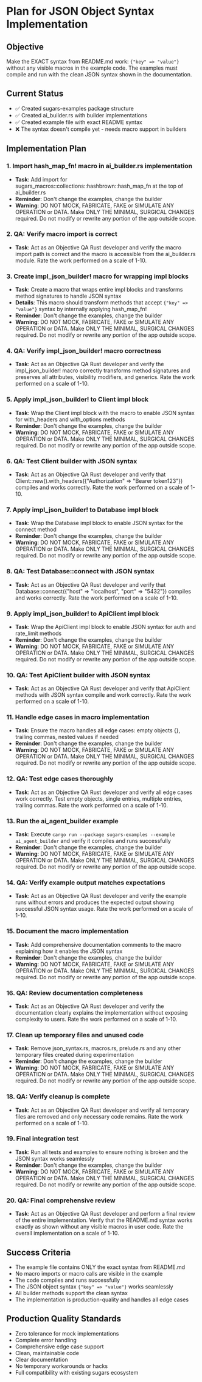 # Plan for JSON Object Syntax Implementation

## Objective
Make the EXACT syntax from README.md work: `{"key" => "value"}` without any visible macros in the example code. The examples must compile and run with the clean JSON syntax shown in the documentation.

## Current Status
- ✅ Created sugars-examples package structure
- ✅ Created ai_builder.rs with builder implementations
- ✅ Created example file with exact README syntax
- ❌ The syntax doesn't compile yet - needs macro support in builders

## Implementation Plan

### 1. Import hash_map_fn! macro in ai_builder.rs implementation
- **Task**: Add import for sugars_macros::collections::hashbrown::hash_map_fn at the top of ai_builder.rs
- **Reminder**: Don't change the examples, change the builder
- **Warning**: DO NOT MOCK, FABRICATE, FAKE or SIMULATE ANY OPERATION or DATA. Make ONLY THE MINIMAL, SURGICAL CHANGES required. Do not modify or rewrite any portion of the app outside scope.

### 2. QA: Verify macro import is correct
- **Task**: Act as an Objective QA Rust developer and verify the macro import path is correct and the macro is accessible from the ai_builder.rs module. Rate the work performed on a scale of 1-10.

### 3. Create impl_json_builder! macro for wrapping impl blocks
- **Task**: Create a macro that wraps entire impl blocks and transforms method signatures to handle JSON syntax
- **Details**: This macro should transform methods that accept `{"key" => "value"}` syntax by internally applying hash_map_fn!
- **Reminder**: Don't change the examples, change the builder
- **Warning**: DO NOT MOCK, FABRICATE, FAKE or SIMULATE ANY OPERATION or DATA. Make ONLY THE MINIMAL, SURGICAL CHANGES required. Do not modify or rewrite any portion of the app outside scope.

### 4. QA: Verify impl_json_builder! macro correctness
- **Task**: Act as an Objective QA Rust developer and verify the impl_json_builder! macro correctly transforms method signatures and preserves all attributes, visibility modifiers, and generics. Rate the work performed on a scale of 1-10.

### 5. Apply impl_json_builder! to Client impl block
- **Task**: Wrap the Client impl block with the macro to enable JSON syntax for with_headers and with_options methods
- **Reminder**: Don't change the examples, change the builder
- **Warning**: DO NOT MOCK, FABRICATE, FAKE or SIMULATE ANY OPERATION or DATA. Make ONLY THE MINIMAL, SURGICAL CHANGES required. Do not modify or rewrite any portion of the app outside scope.

### 6. QA: Test Client builder with JSON syntax
- **Task**: Act as an Objective QA Rust developer and verify that Client::new().with_headers({"Authorization" => "Bearer token123"}) compiles and works correctly. Rate the work performed on a scale of 1-10.

### 7. Apply impl_json_builder! to Database impl block
- **Task**: Wrap the Database impl block to enable JSON syntax for the connect method
- **Reminder**: Don't change the examples, change the builder
- **Warning**: DO NOT MOCK, FABRICATE, FAKE or SIMULATE ANY OPERATION or DATA. Make ONLY THE MINIMAL, SURGICAL CHANGES required. Do not modify or rewrite any portion of the app outside scope.

### 8. QA: Test Database::connect with JSON syntax
- **Task**: Act as an Objective QA Rust developer and verify that Database::connect({"host" => "localhost", "port" => "5432"}) compiles and works correctly. Rate the work performed on a scale of 1-10.

### 9. Apply impl_json_builder! to ApiClient impl block
- **Task**: Wrap the ApiClient impl block to enable JSON syntax for auth and rate_limit methods
- **Reminder**: Don't change the examples, change the builder
- **Warning**: DO NOT MOCK, FABRICATE, FAKE or SIMULATE ANY OPERATION or DATA. Make ONLY THE MINIMAL, SURGICAL CHANGES required. Do not modify or rewrite any portion of the app outside scope.

### 10. QA: Test ApiClient builder with JSON syntax
- **Task**: Act as an Objective QA Rust developer and verify that ApiClient methods with JSON syntax compile and work correctly. Rate the work performed on a scale of 1-10.

### 11. Handle edge cases in macro implementation
- **Task**: Ensure the macro handles all edge cases: empty objects {}, trailing commas, nested values if needed
- **Reminder**: Don't change the examples, change the builder
- **Warning**: DO NOT MOCK, FABRICATE, FAKE or SIMULATE ANY OPERATION or DATA. Make ONLY THE MINIMAL, SURGICAL CHANGES required. Do not modify or rewrite any portion of the app outside scope.

### 12. QA: Test edge cases thoroughly
- **Task**: Act as an Objective QA Rust developer and verify all edge cases work correctly. Test empty objects, single entries, multiple entries, trailing commas. Rate the work performed on a scale of 1-10.

### 13. Run the ai_agent_builder example
- **Task**: Execute `cargo run --package sugars-examples --example ai_agent_builder` and verify it compiles and runs successfully
- **Reminder**: Don't change the examples, change the builder
- **Warning**: DO NOT MOCK, FABRICATE, FAKE or SIMULATE ANY OPERATION or DATA. Make ONLY THE MINIMAL, SURGICAL CHANGES required. Do not modify or rewrite any portion of the app outside scope.

### 14. QA: Verify example output matches expectations
- **Task**: Act as an Objective QA Rust developer and verify the example runs without errors and produces the expected output showing successful JSON syntax usage. Rate the work performed on a scale of 1-10.

### 15. Document the macro implementation
- **Task**: Add comprehensive documentation comments to the macro explaining how it enables the JSON syntax
- **Reminder**: Don't change the examples, change the builder
- **Warning**: DO NOT MOCK, FABRICATE, FAKE or SIMULATE ANY OPERATION or DATA. Make ONLY THE MINIMAL, SURGICAL CHANGES required. Do not modify or rewrite any portion of the app outside scope.

### 16. QA: Review documentation completeness
- **Task**: Act as an Objective QA Rust developer and verify the documentation clearly explains the implementation without exposing complexity to users. Rate the work performed on a scale of 1-10.

### 17. Clean up temporary files and unused code
- **Task**: Remove json_syntax.rs, macros.rs, prelude.rs and any other temporary files created during experimentation
- **Reminder**: Don't change the examples, change the builder
- **Warning**: DO NOT MOCK, FABRICATE, FAKE or SIMULATE ANY OPERATION or DATA. Make ONLY THE MINIMAL, SURGICAL CHANGES required. Do not modify or rewrite any portion of the app outside scope.

### 18. QA: Verify cleanup is complete
- **Task**: Act as an Objective QA Rust developer and verify all temporary files are removed and only necessary code remains. Rate the work performed on a scale of 1-10.

### 19. Final integration test
- **Task**: Run all tests and examples to ensure nothing is broken and the JSON syntax works seamlessly
- **Reminder**: Don't change the examples, change the builder
- **Warning**: DO NOT MOCK, FABRICATE, FAKE or SIMULATE ANY OPERATION or DATA. Make ONLY THE MINIMAL, SURGICAL CHANGES required. Do not modify or rewrite any portion of the app outside scope.

### 20. QA: Final comprehensive review
- **Task**: Act as an Objective QA Rust developer and perform a final review of the entire implementation. Verify that the README.md syntax works exactly as shown without any visible macros in user code. Rate the overall implementation on a scale of 1-10.

## Success Criteria
- The example file contains ONLY the exact syntax from README.md
- No macro imports or macro calls are visible in the example
- The code compiles and runs successfully
- The JSON object syntax `{"key" => "value"}` works seamlessly
- All builder methods support the clean syntax
- The implementation is production-quality and handles all edge cases

## Production Quality Standards
- Zero tolerance for mock implementations
- Complete error handling
- Comprehensive edge case support
- Clean, maintainable code
- Clear documentation
- No temporary workarounds or hacks
- Full compatibility with existing sugars ecosystem